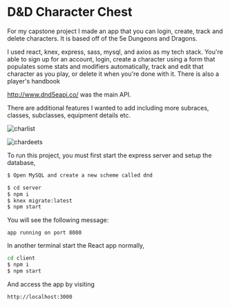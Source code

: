 # D&D Character Chest

For my capstone project I made an app that you can login, create, track and delete characters. It is based off of the 5e Dungeons and Dragons.

I used react, knex, express, sass, mysql, and axios as my tech stack.  You're able to sign up for an account, login, create a character using a form that populates some stats and modifiers automatically, track and edit that character as you play, or delete it when you're done with it.  There is also a player's handbook 

http://www.dnd5eapi.co/ was the main API.

There are additional features I wanted to add including more subraces, classes, subclasses, equipment details etc.

![charlist](https://user-images.githubusercontent.com/90243125/152275503-c408ced3-3545-4efb-b0a7-39414b757350.PNG)

![chardeets](https://user-images.githubusercontent.com/90243125/152275506-7043ace7-8a98-47d6-8562-960d9744af66.PNG)


To run this project, you must first start the express server and setup the database,

```sh
$ Open MySQL and create a new scheme called dnd

```

```sh
$ cd server
$ npm i
$ knex migrate:latest
$ npm start
```

You will see the following message:

```none
app running on port 8080
```

In another terminal start the React app normally,

```sh
cd client
$ npm i
$ npm start
```

And access the app by visiting

```none
http://localhost:3000
```

